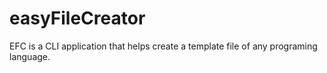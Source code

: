 # easyFileCreator
EFC is a CLI application that helps create a template file of any programing language.
